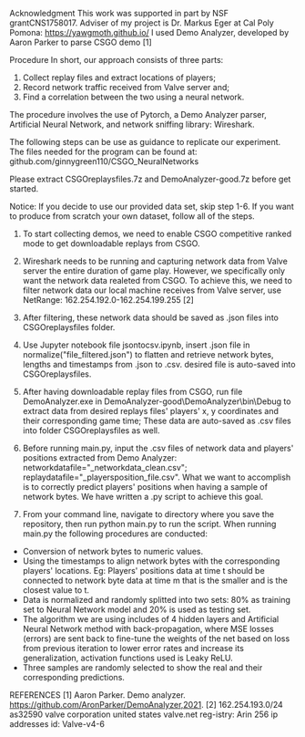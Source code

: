 Acknowledgment
This work was supported in part by NSF grantCNS1758017.
Adviser of my project is Dr. Markus Eger at Cal Poly Pomona: https://yawgmoth.github.io/
I used Demo Analyzer, developed by Aaron Parker to parse CSGO demo [1]



Procedure
In short, our approach consists of three parts: 
1) Collect replay files and extract locations of players;
2) Record network traffic received from Valve server and; 
3) Find a correlation between the two using a neural network.

The procedure involves the use of Pytorch, a Demo Analyzer parser, Artificial Neural Network, and network sniffing library: Wireshark.

The following steps can be use as guidance to replicate our experiment. The files needed for the program can be found at: github.com/ginnygreen110/CSGO\_NeuralNetworks

Please extract CSGOreplaysfiles.7z and DemoAnalyzer-good.7z before get started.

Notice: If you decide to use our provided data set, skip step 1-6. If you want to produce from scratch your own dataset, follow all of the steps.

1. To start collecting demos, we need to enable CSGO competitive ranked mode to get downloadable replays from CSGO.

2. Wireshark needs to be running and capturing network data from Valve server the entire duration of game play. However, we specifically only want the network data realeted from CSGO. To achieve this, we need to filter network data our local machine receives from Valve server, use NetRange: 162.254.192.0-162.254.199.255 [2]

3. After filtering, these network data should be saved as .json files into CSGOreplaysfiles folder. 

4. Use Jupyter notebook file jsontocsv.ipynb, insert .json file in normalize("file_filtered.json") to flatten and retrieve network bytes, lengths and timestamps from .json to .csv. desired file is auto-saved into CSGOreplaysfiles.

5. After having downloadable replay files from CSGO, run file DemoAnalyzer.exe in DemoAnalyzer-good\DemoAnalyzer\bin\Debug to extract data from desired replays files' players' x, y coordinates and their corresponding game time; These data are auto-saved as .csv files into folder CSGOreplaysfiles as well.

6. Before running main.py, input the .csv files of network data and players' positions extracted from Demo Analyzer: networkdatafile="_networkdata_clean.csv"; replaydatafile="_playersposition_file.csv". What we want to accomplish is to correctly predict players' positions when having a sample of network bytes. We have written a .py script to achieve this goal.

7. From your command line, navigate to directory where you save the repository, then run python main.py to run the script. When running main.py the following procedures are conducted:

- Conversion of network bytes to numeric values.
- Using the timestamps to align network bytes with the corresponding players' locations. 
Eg: Players' positions data at time t should be connected to network byte data at time m that is the smaller and is the closest value to t.
- Data is normalized and randomly splitted into two sets: 80\% as training set to Neural Network model and 20\% is used as testing set.
- The algorithm we are using includes of 4 hidden layers and Artificial Neural Network method with back-propagation, where MSE losses (errors) are sent back to fine-tune the weights of the net based on loss from previous iteration to lower error rates and increase its generalization, activation functions used is Leaky ReLU.
- Three samples are randomly selected to show the real and their corresponding predictions.


REFERENCES
  [1]  Aaron Parker. Demo analyzer. https://github.com/AronParker/DemoAnalyzer,2021.
  [2]  162.254.193.0/24  as32590  valve  corporation  united  states  valve.net  reg-istry: Arin 256 ip addresses id: Valve-v4-6
